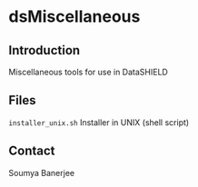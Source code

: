 # dsMiscellaneous

## Introduction

Miscellaneous tools for use in DataSHIELD


## Files

`installer_unix.sh`  Installer in UNIX (shell script)



## Contact

Soumya Banerjee
